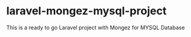 # laravel-mongez-mysql-project
This is a ready to go Laravel project with Mongez for MYSQL Database 
